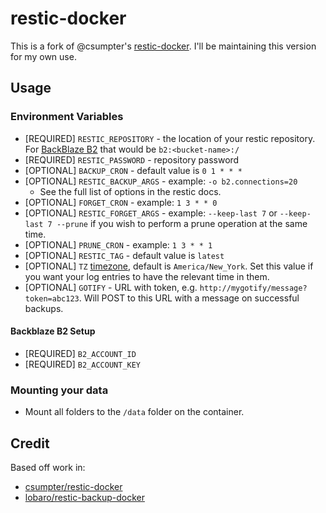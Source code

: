 # restic-docker

This is a fork of @csumpter's [restic-docker](https://github.com/csumpter/restic-docker).
I'll be maintaining this version for my own use.

## Usage

### Environment Variables

- [REQUIRED] `RESTIC_REPOSITORY` - the location of your restic repository. For
  [BackBlaze B2](https://www.backblaze.com/b2/cloud-storage.html) that would
  be `b2:<bucket-name>:/`
- [REQUIRED] `RESTIC_PASSWORD` - repository password
- [OPTIONAL] `BACKUP_CRON` - default value is `0 1 * * *`
- [OPTIONAL] `RESTIC_BACKUP_ARGS` - example: `-o b2.connections=20`
    - See the full list of options in the restic docs.
- [OPTIONAL] `FORGET_CRON` - example: `1 3 * * 0`
- [OPTIONAL] `RESTIC_FORGET_ARGS` - example: `--keep-last 7` or `--keep-last
  7 --prune` if you wish to perform a prune operation at the same time.
- [OPTIONAL] `PRUNE_CRON` - example: `1 3 * * 1`
- [OPTIONAL] `RESTIC_TAG` - default value is `latest`
- [OPTIONAL] `TZ`
  [timezone](https://en.wikipedia.org/wiki/List_of_tz_database_time_zones),
  default is `America/New_York`. Set this value if you want your log entries
  to have the relevant time in them.
- [OPTIONAL] `GOTIFY` - URL with token, e.g.
  `http://mygotify/message?token=abc123`. Will POST to this URL with a message
  on successful backups.

#### Backblaze B2 Setup

- [REQUIRED] `B2_ACCOUNT_ID`
- [REQUIRED] `B2_ACCOUNT_KEY`

### Mounting your data

- Mount all folders to the `/data` folder on the container.

## Credit

Based off work in:

- [csumpter/restic-docker](https://github.com/csumpter/restic-docker)
- [lobaro/restic-backup-docker](https://github.com/lobaro/restic-backup-docker)
